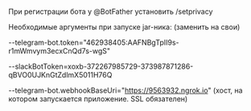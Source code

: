 При регистрации бота у @BotFather установить /setprivacy

Необходимые аргументы при запуске jar-ника: (заменить на свои)
 
--telegram-bot.token="462938405:AAFNBgTpII9s-r1mWmvym3ecxCnQd7s-wgS"
   
--slackBotToken=xoxb-372267985729-373987871286-qBVO0UJKnGtZdlmX5011H76Q 

 --telegram-bot.webhookBaseUri="https://9563932.ngrok.io" (хост, на котором запускается приложение. SSL обязателен)